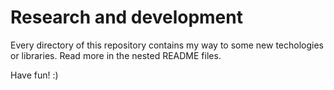 # Research and development

Every directory of this repository contains my way to some new techologies or libraries.
Read more in the nested README files.

Have fun! :)
